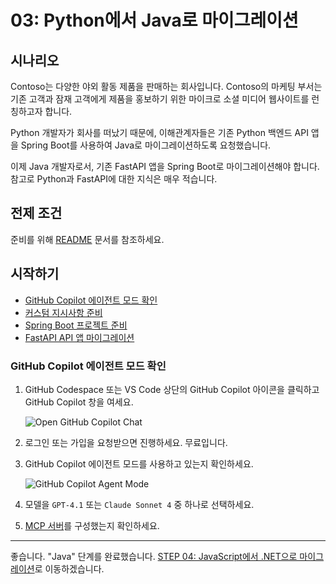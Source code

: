 # 03: Python에서 Java로 마이그레이션

## 시나리오

Contoso는 다양한 야외 활동 제품을 판매하는 회사입니다. Contoso의 마케팅 부서는 기존 고객과 잠재 고객에게 제품을 홍보하기 위한 마이크로 소셜 미디어 웹사이트를 런칭하고자 합니다.

Python 개발자가 회사를 떠났기 때문에, 이해관계자들은 기존 Python 백엔드 API 앱을 Spring Boot를 사용하여 Java로 마이그레이션하도록 요청했습니다.

이제 Java 개발자로서, 기존 FastAPI 앱을 Spring Boot로 마이그레이션해야 합니다. 참고로 Python과 FastAPI에 대한 지식은 매우 적습니다.

## 전제 조건

준비를 위해 [README](../README.md) 문서를 참조하세요.

## 시작하기

- [GitHub Copilot 에이전트 모드 확인](#github-copilot-에이전트-모드-확인)
- [커스텀 지시사항 준비](#커스텀-지시사항-준비)
- [Spring Boot 프로젝트 준비](#spring-boot-프로젝트-준비)
- [FastAPI API 앱 마이그레이션](#fastapi-api-앱-마이그레이션)

### GitHub Copilot 에이전트 모드 확인

1. GitHub Codespace 또는 VS Code 상단의 GitHub Copilot 아이콘을 클릭하고 GitHub Copilot 창을 여세요.

   ![Open GitHub Copilot Chat](./images/setup-02.png)

1. 로그인 또는 가입을 요청받으면 진행하세요. 무료입니다.
1. GitHub Copilot 에이전트 모드를 사용하고 있는지 확인하세요.

   ![GitHub Copilot Agent Mode](./images/setup-03.png)

1. 모델을 `GPT-4.1` 또는 `Claude Sonnet 4` 중 하나로 선택하세요.
1. [MCP 서버](./00-setup.md#mcp-서버-설정)를 구성했는지 확인하세요.

---

좋습니다. "Java" 단계를 완료했습니다. [STEP 04: JavaScript에서 .NET으로 마이그레이션](./04-dotnet.md)로 이동하겠습니다.